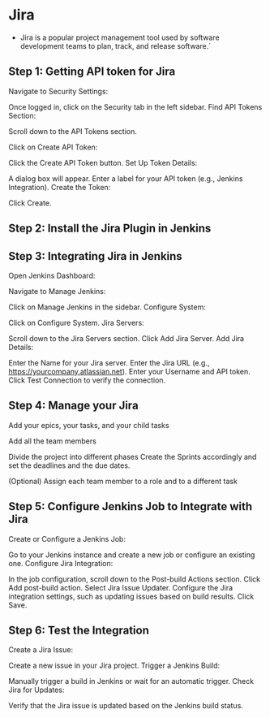 # Jira
- Jira is a popular project management tool used by software development teams to plan, track, and release software.`

## Step 1: Getting API token for Jira
Navigate to Security Settings:

Once logged in, click on the Security tab in the left sidebar.
Find API Tokens Section:

Scroll down to the API Tokens section.

Click on Create API Token:

Click the Create API Token button.
Set Up Token Details:

A dialog box will appear.
Enter a label for your API token (e.g., Jenkins Integration).
Create the Token:

Click Create.


## Step 2: Install the Jira Plugin in Jenkins

## Step 3: Integrating Jira in Jenkins
Open Jenkins Dashboard:

Navigate to Manage Jenkins:

Click on Manage Jenkins in the sidebar.
Configure System:

Click on Configure System.
Jira Servers:

Scroll down to the Jira Servers section.
Click Add Jira Server.
Add Jira Details:

Enter the Name for your Jira server.
Enter the Jira URL (e.g., https://yourcompany.atlassian.net).
Enter your Username and API token.
Click Test Connection to verify the connection.


## Step 4: Manage your Jira

Add your epics, your tasks, and your child tasks 

Add all the team members

Divide the project into different phases
Create the Sprints accordingly and set the deadlines and the due dates.

(Optional) Assign each team member to a role and to a different task

## Step 5: Configure Jenkins Job to Integrate with Jira
Create or Configure a Jenkins Job:

Go to your Jenkins instance and create a new job or configure an existing one.
Configure Jira Integration:

In the job configuration, scroll down to the Post-build Actions section.
Click Add post-build action.
Select Jira Issue Updater.
Configure the Jira integration settings, such as updating issues based on build results.
Click Save.


## Step 6: Test the Integration
Create a Jira Issue:

Create a new issue in your Jira project.
Trigger a Jenkins Build:

Manually trigger a build in Jenkins or wait for an automatic trigger.
Check Jira for Updates:

Verify that the Jira issue is updated based on the Jenkins build status.
